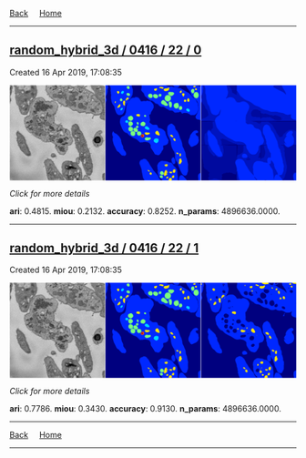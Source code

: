 
[Back](..)&nbsp;&nbsp;&nbsp;&nbsp;&nbsp;[Home](https://leapmanlab.github.io/snapshots)

---

<div class="summary"><a href="0"><h2>random_hybrid_3d / 0416 / 22 / 0</h2></a><p>Created 16 Apr 2019, 17:08:35
</p><a href="0"><img src="0/media/summary.png" align="center"></a><p>
<i>Click for more details</i>
</p></div>

**ari**: 0.4815. **miou**: 0.2132. **accuracy**: 0.8252. **n_params**: 4896636.0000. 

---

<div class="summary"><a href="1"><h2>random_hybrid_3d / 0416 / 22 / 1</h2></a><p>Created 16 Apr 2019, 17:08:35
</p><a href="1"><img src="1/media/summary.png" align="center"></a><p>
<i>Click for more details</i>
</p></div>

**ari**: 0.7786. **miou**: 0.3430. **accuracy**: 0.9130. **n_params**: 4896636.0000. 

---

[Back](..)&nbsp;&nbsp;&nbsp;&nbsp;&nbsp;[Home](https://leapmanlab.github.io/snapshots)

---